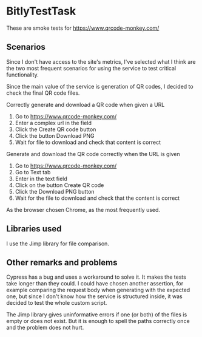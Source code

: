 # BitlyTestTask
These are smoke tests for https://www.qrcode-monkey.com/

## Scenarios
Since I don't have access to the site's metrics, I've selected what I think are the two most frequent scenarios for using the service to test critical functionality.

Since the main value of the service is generation of QR codes, I decided to check the final QR code files.

Correctly generate and download a QR code when given a URL
1. Go to https://www.qrcode-monkey.com/
2. Enter a complex url in the field
3. Click the Create QR code button
4. Click the button Download PNG
5. Wait for file to download and check that content is correct

Generate and download the QR code correctly when the URL is given
1. Go to https://www.qrcode-monkey.com/
2. Go to Text tab
3. Enter in the text field
4. Click on the button Create QR code
5. Click the Download PNG button
6. Wait for the file to download and check that the content is correct

As the browser chosen Chrome, as the most frequently used.

## Libraries used
I use the Jimp library for file comparison.

## Other remarks and problems
Cypress has a bug and uses a workaround to solve it. It makes the tests take longer than they could. I could have chosen another assertion, for example comparing the request body when generating with the expected one, but since I don't know how the service is structured inside, it was decided to test the whole custom script.

The Jimp library gives uninformative errors if one (or both) of the files is empty or does not exist. But it is enough to spell the paths correctly once and the problem does not hurt.